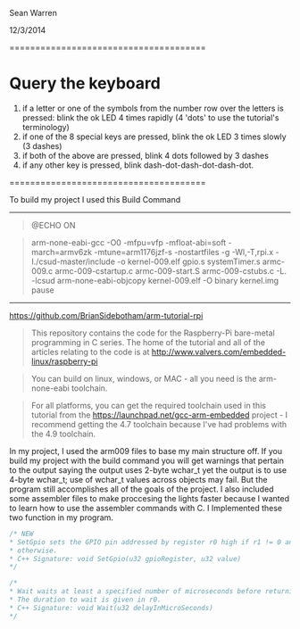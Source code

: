 Sean Warren

12/3/2014

======================================
# Query the keyboard
1. if a letter or one of the symbols from the number row over the letters is pressed: blink the ok LED 4 times rapidly (4 'dots' to use the tutorial's terminology)
2. if one of the 8 special keys are pressed, blink the ok LED 3 times slowly (3 dashes)
3. if both of the above are pressed, blink 4 dots followed by 3 dashes
4. if any other key is pressed, blink dash-dot-dash-dot-dash-dot.


======================================

To build my project I used this Build Command

-----------------------------------------------------------------------------

> @ECHO ON

> arm-none-eabi-gcc -O0 -mfpu=vfp -mfloat-abi=soft -march=armv6zk -mtune=arm1176jzf-s -nostartfiles -g -Wl,-T,rpi.x -I./csud-master/include -o kernel-009.elf gpio.s systemTimer.s armc-009.c armc-009-cstartup.c armc-009-start.S armc-009-cstubs.c -L. -lcsud arm-none-eabi-objcopy kernel-009.elf -O binary kernel.img pause

------------------------------------------------------------------------------
https://github.com/BrianSidebotham/arm-tutorial-rpi

> This repository contains the code for the Raspberry-Pi bare-metal programming in C series. The home of the tutorial and all of the articles relating to the code is at http://www.valvers.com/embedded-linux/raspberry-pi

> You can build on linux, windows, or MAC - all you need is the arm-none-eabi toolchain.

> For all platforms, you can get the required toolchain used in this tutorial from the https://launchpad.net/gcc-arm-embedded project - I recommend getting the 4.7 toolchain because I've had problems with the 4.9 toolchain.

In my project, I used the arm009 files to base my main structure off. If you build my project with the build command you will get warnings that pertain to the output saying the output uses 2-byte wchar_t yet the output is to use 4-byte wchar_t; use of wchar_t values across objects may fail. But the program still accomplishes all of the goals of the project. I also included some assembler files to make proccesing the lights faster because I wanted to learn how to use the assembler commands with C. I Implemented these two function in my program.


```C++
/* NEW
* SetGpio sets the GPIO pin addressed by register r0 high if r1 != 0 and low
* otherwise. 
* C++ Signature: void SetGpio(u32 gpioRegister, u32 value)
*/

/*
* Wait waits at least a specified number of microseconds before returning.
* The duration to wait is given in r0.
* C++ Signature: void Wait(u32 delayInMicroSeconds)
*/

```

